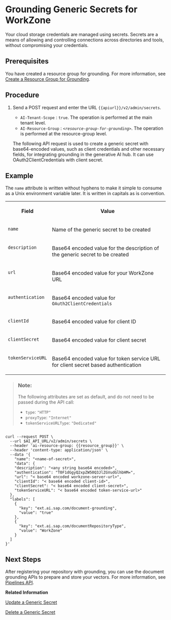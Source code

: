 <!-- loio8737ceb3ac2b4178aafc84994323b76a -->

# Grounding Generic Secrets for WorkZone

Your cloud storage credentials are managed using secrets. Secrets are a means of allowing and controlling connections across directories and tools, without compromising your credentials.



<a name="loio8737ceb3ac2b4178aafc84994323b76a__section_udx_nph_fdc"/>

## Prerequisites

You have created a resource group for grounding. For more information, see [Create a Resource Group for Grounding](create-a-resource-group-for-grounding-e32efa5.md).



## Procedure

1.  Send a POST request and enter the URL `{{apiurl}}/v2/admin/secrets`.

    -   `AI-Tenant-Scope` : `true`. The operation is performed at the main tenant level.
    -   `AI-Resource-Group` : <code><i class="varname">&lt;resource-group-for-grounding&gt;</i></code>. The operation is performed at the resource-group level.

    The following API request is used to create a generic secret with base64-encoded values, such as client credentials and other necessary fields, for integrating grounding in the generative AI hub. It can use OAuth2ClientCredentials with client secret.




<a name="loio8737ceb3ac2b4178aafc84994323b76a__section_ytf_w5v_c2c"/>

## Example

The `name` attribute is written without hyphens to make it simple to consume as a Unix environment variable later. It is written in capitals as is convention.


<table>
<tr>
<th valign="top">

Field

</th>
<th valign="top">

Value

</th>
</tr>
<tr>
<td valign="top">

`name` 

</td>
<td valign="top">

Name of the generic secret to be created

</td>
</tr>
<tr>
<td valign="top">

`description` 

</td>
<td valign="top">

Base64 encoded value for the description of the generic secret to be created

</td>
</tr>
<tr>
<td valign="top">

`url` 

</td>
<td valign="top">

Base64 encoded value for your WorkZone URL

</td>
</tr>
<tr>
<td valign="top">

`authentication` 

</td>
<td valign="top">

Base64 encoded value for `OAuth2ClientCredentials` 

</td>
</tr>
<tr>
<td valign="top">

`clientId` 

</td>
<td valign="top">

Base64 encoded value for client ID

</td>
</tr>
<tr>
<td valign="top">

`clientSecret` 

</td>
<td valign="top">

Base64 encoded value for client secret

</td>
</tr>
<tr>
<td valign="top">

`tokenServiceURL` 

</td>
<td valign="top">

Base64 encoded value for token service URL for client secret based authentication

</td>
</tr>
</table>

> ### Note:  
> The following attributes are set as default, and do not need to be passed during the API call:
> 
> -   `type`: `"HTTP"`
> -   `proxyType`: `"Internet"`
> -   `tokenServiceURLType`: `"Dedicated"`

```
 
curl --request POST \ 
  --url $AI_API_URL/v2/admin/secrets \ 
  --header 'ai-resource-group: {{resource_group}}' \ 
  --header 'content-type: application/json' \ 
  --data '{ 
    "name": "<name-of-secret>", 
    "data": { 
    "description": "<any string base64 encoded>", 
    "authentication": "T0F1dGgyQ2xpZW50Q3JlZGVudGlhbHM=", 
    "url": "< base64 encoded workzone-server-url>", 
    "clientId": "< base64 encoded client-id>", 
    "clientSecret": "< base64 encoded client-secret>", 
    "tokenServiceURL": "< base64 encoded token-service-url>" 
  }, 
  "labels": [ 
    { 
      "key": "ext.ai.sap.com/document-grounding", 
      "value": "true" 
    }, 
    { 
      "key": "ext.ai.sap.com/documentRepositoryType", 
      "value": "WorkZone" 
    } 
  ] 
}'
```



<a name="loio8737ceb3ac2b4178aafc84994323b76a__section_m4v_r1z_3gc"/>

## Next Steps

After registering your repository with grounding, you can use the document grounding APIs to prepare and store your vectors. For more information, see [Pipelines API](pipelines-api-d8cc0e3.md).

**Related Information**  


[Update a Generic Secret](update-a-generic-secret-b5d5970.md "")

[Delete a Generic Secret](delete-a-generic-secret-d5d5187.md "")

